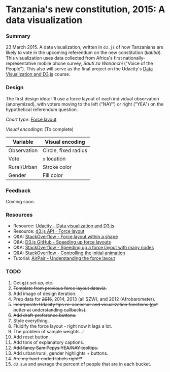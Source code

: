 Tanzania's new constitution, 2015: A data visualization
=======

### Summary

23 March 2015. A data visualization, written in `d3.js` of how Tanzanians are likely to vote in the upcoming referendum on the new constitution (_katiba_). This visualization uses data collected from Africa's first nationally-representative mobile phone survey, _Sauti za Wananchi_ ("Voice of the People"). This also will serve as the final project on the Udacity's [Data Visualization and D3.js](https://www.udacity.com/course/ud507) course.


### Design

The first design idea: I'll use a force layout of each individual observation (anonymized), with voters moving to the left ("NAY") or right ("YEA") on the hypothetical referendum question. 

_Chart type_: [Force layout](https://github.com/mbostock/d3/wiki/Force-Layout)

_Visual encodings_: (To complete)

Variable | Visual encoding
--- | ---
Observation | Circle, fixed radius
Vote | `x` location
Rural/Urban | Stroke color
Gender| Fill color


### Feedback

Coming soon.


### Resources
* Resource: [Udacity - Data visualization and D3.js](https://www.udacity.com/course/ud507)
* Resource: [d3.js API - Force layout](https://github.com/mbostock/d3/wiki/Force-Layout)
* Q&A: [StackOverflow - Force layout within a shape](https://stackoverflow.com/questions/15100060/d3-js-force-directed-layout-constrained-by-a-shape?rq=1)
* Q&A: [D3.js GitHub - Speeding up force layouts](https://github.com/mbostock/d3/issues/1519)
* Q&A: [StackOverflow - Speeding up a force layout with many nodes](https://stackoverflow.com/questions/18311818/speed-up-d3-force-layout-with-many-nodes-and-links)
* Q&A: [StackOverflow - Controlling the initial animation](https://stackoverflow.com/questions/17166016/d3-js-controlling-initial-animation-in-force-layout)
* Tutorial: [AirPair - Understanding the force layout](https://www.airpair.com/javascript/posts/d3-force-layout-internals)

### TODO

1. ~~Get `git` set up, etc.~~
2. ~~Template from previous force layout dataviz.~~
3. Add image of design iteration.
4. Prep data for ~~2015~~, 2014, 2013 (all SZW), and 2012 (Afrobarometer).
5. ~~Incorporate Udacity tips re: accessor and visualization functions (get better at understanding callbacks).~~
6. ~~Add draft-preference buttons.~~
7. Style everything.
8. Fluidify the force layout - right now it lags a lot. 
9. The problem of sample weights...! 
10. Add reset button.
11. Add tons of explanatory captions.
12. ~~Add fancy Sam Pepys YEA/NAY tooltips.~~
13. Add urban/rural, gender highlights + buttons.
14. ~~Are my hard-coded labels right!?~~
15. `d3.sum` and average the percent of people that are in each bucket. 

